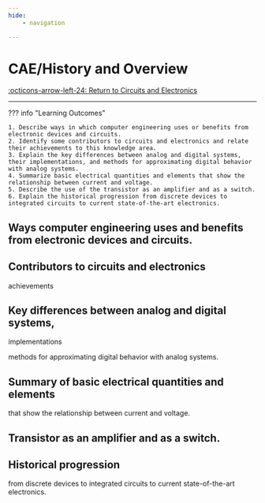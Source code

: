 ```yaml
---
hide:
    - navigation 

---
```


# CAE/History and Overview

[:octicons-arrow-left-24: Return to Circuits and Electronics](/Knowledge-Notebook/Circuits-Electronics/)

---

??? info "Learning Outcomes"

    1. Describe ways in which computer engineering uses or benefits from electronic devices and circuits.
    2. Identify some contributors to circuits and electronics and relate their achievements to this knowledge area.
    3. Explain the key differences between analog and digital systems, their implementations, and methods for approximating digital behavior with analog systems.
    4. Summarize basic electrical quantities and elements that show the relationship between current and voltage.
    5. Describe the use of the transistor as an amplifier and as a switch.
    6. Explain the historical progression from discrete devices to integrated circuits to current state-of-the-art electronics.

## Ways computer engineering uses and benefits from electronic devices and circuits.

## Contributors to circuits and electronics

achievements

## Key differences between analog and digital systems, 

implementations

methods for approximating digital behavior with analog systems.

## Summary of basic electrical quantities and elements

 that show the relationship between current and voltage.

## Transistor as an amplifier and as a switch.

## Historical progression 

from discrete devices to integrated circuits to current state-of-the-art electronics.
